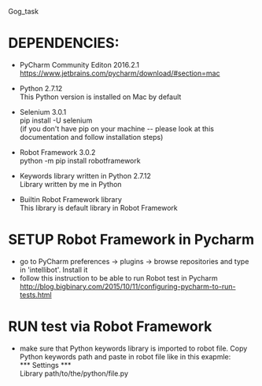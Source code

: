 Gog_task

# DEPENDENCIES:  
- PyCharm Community Editon 2016.2.1  
https://www.jetbrains.com/pycharm/download/#section=mac  

- Python 2.7.12  
This Python version is installed on Mac by default  

- Selenium 3.0.1   
pip install -U selenium  
(if you don't have pip on your machine -- please look at this documentation and follow installation steps)  

- Robot Framework 3.0.2  
python -m pip install robotframework  

- Keywords library written in Python 2.7.12  
Library written by me in Python  

- Builtin Robot Framework library  
This library is default library in Robot Framework  

# SETUP Robot Framework in Pycharm  
- go to PyCharm preferences -> plugins -> browse repositories and type in 'intellibot'. Install it  
- follow this instruction to be able to run Robot test in Pycharm  
http://blog.bigbinary.com/2015/10/11/configuring-pycharm-to-run-tests.html  

# RUN test via Robot Framework  
- make sure that Python keywords library is imported to robot file. Copy Python keywords path and paste in robot file like in this exapmle:  
*** Settings ***  
Library  path/to/the/python/file.py  

